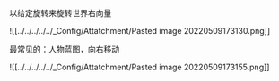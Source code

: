以给定旋转来旋转世界右向量

![[../../../../../_Config/Attatchment/Pasted image 20220509173130.png]]


最常见的：人物蓝图，向右移动

![[../../../../../_Config/Attatchment/Pasted image 20220509173155.png]]